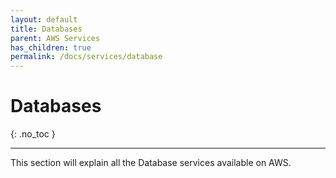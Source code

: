 ```yaml
---
layout: default
title: Databases
parent: AWS Services
has_children: true
permalink: /docs/services/database
---
```


# Databases
{: .no_toc }

---

This section will explain all the Database services available on AWS.